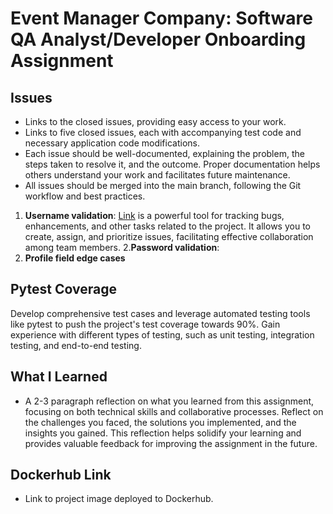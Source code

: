 # Event Manager Company: Software QA Analyst/Developer Onboarding Assignment
## Issues
  - Links to the closed issues, providing easy access to your work.
  - Links to five closed issues, each with accompanying test code and necessary application code modifications.
  - Each issue should be well-documented, explaining the problem, the steps taken to resolve it, and the outcome. Proper documentation helps others understand your work and facilitates future maintenance.
  - All issues should be merged into the main branch, following the Git workflow and best practices.

1. **Username validation**: [Link](https://google.com) is a powerful tool for tracking bugs, enhancements, and other tasks related to the project. It allows you to create, assign, and prioritize issues, facilitating effective collaboration among team members.
2.**Password validation**:
3. **Profile field edge cases**



## Pytest Coverage
Develop comprehensive test cases and leverage automated testing tools like pytest to push the project's test coverage towards 90%. Gain experience with different types of testing, such as unit testing, integration testing, and end-to-end testing.
## What I Learned
- A 2-3 paragraph reflection on what you learned from this assignment, focusing on both technical skills and collaborative processes. Reflect on the challenges you faced, the solutions you implemented, and the insights you gained. This reflection helps solidify your learning and provides valuable feedback for improving the assignment in the future.
## Dockerhub Link
- Link to project image deployed to Dockerhub.


